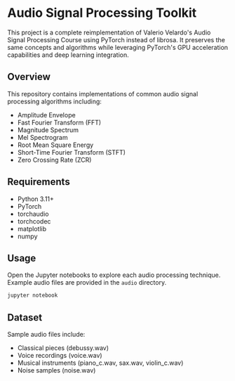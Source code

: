 # Audio Signal Processing Toolkit

This project is a complete reimplementation of Valerio Velardo's Audio Signal Processing Course using PyTorch instead of librosa. It preserves the same concepts and algorithms while leveraging PyTorch's GPU acceleration capabilities and deep learning integration.

## Overview

This repository contains implementations of common audio signal processing algorithms including:

- Amplitude Envelope
- Fast Fourier Transform (FFT)
- Magnitude Spectrum
- Mel Spectrogram
- Root Mean Square Energy
- Short-Time Fourier Transform (STFT)
- Zero Crossing Rate (ZCR)

## Requirements

- Python 3.11+
- PyTorch
- torchaudio
- torchcodec
- matplotlib
- numpy

## Usage

Open the Jupyter notebooks to explore each audio processing technique. Example audio files are provided in the `audio` directory.

```bash
jupyter notebook
```

## Dataset

Sample audio files include:
- Classical pieces (debussy.wav)
- Voice recordings (voice.wav)
- Musical instruments (piano_c.wav, sax.wav, violin_c.wav)
- Noise samples (noise.wav)
